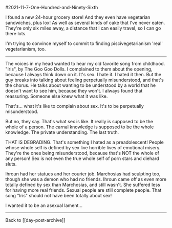 #2021-11-7-One-Hundred-and-Ninety-Sixth

I found a new 24-hour grocery store!  And they even have vegetarian sandwiches, plus lox!  As well as several kinds of cake that I've never eaten.  They're only six miles away, a distance that I can easily travel, so I can go there lots.

I'm trying to convince myself to commit to finding piscivegetarianism 'real' vegetarianism, too.

---
The voices in my head wanted to hear my old favorite song from childhood.  "Iris", by The Goo Goo Dolls.  I complained to them about the opening, because I always think down on it.  It's sex.  I hate it.  I hated it then.  But the guy breaks into talking about feeling perpetually misunderstood, and that's the chorus.  He talks about wanting to be understood by a world that he doesn't want to see him, because they won't.  I always found that reassuring.  Someone else knew what it was like.

That's... what it's like to complain about sex.  It's to be perpetually misunderstood.

But no, they say.  That's what sex is like.  It really is supposed to be the whole of a person.  The carnal knowledge is supposed to be the whole knowledge.  The private understanding.  The last truth.

THAT IS DEGRADING.  That's something I hated as a preadolescent!  People whose whole self is defined by sex live horrible lives of emotional misery.  They're the ones being misunderstood, because that's NOT the whole of any person!  Sex is not even the true whole self of porn stars and diehard sluts.

Ihroun had her statues and her courier job.  Marchosias had sculpting too, though she was a demon who had no friends.  Ihroun came off as even more totally defined by sex than Marchosias, and still wasn't.  She suffered less for having more real friends.  Sexual people are still complete people.  That song "Iris" should not have been totally about sex!

I wanted it to be an asexual lament...

---
Back to [[day-post-archive]]